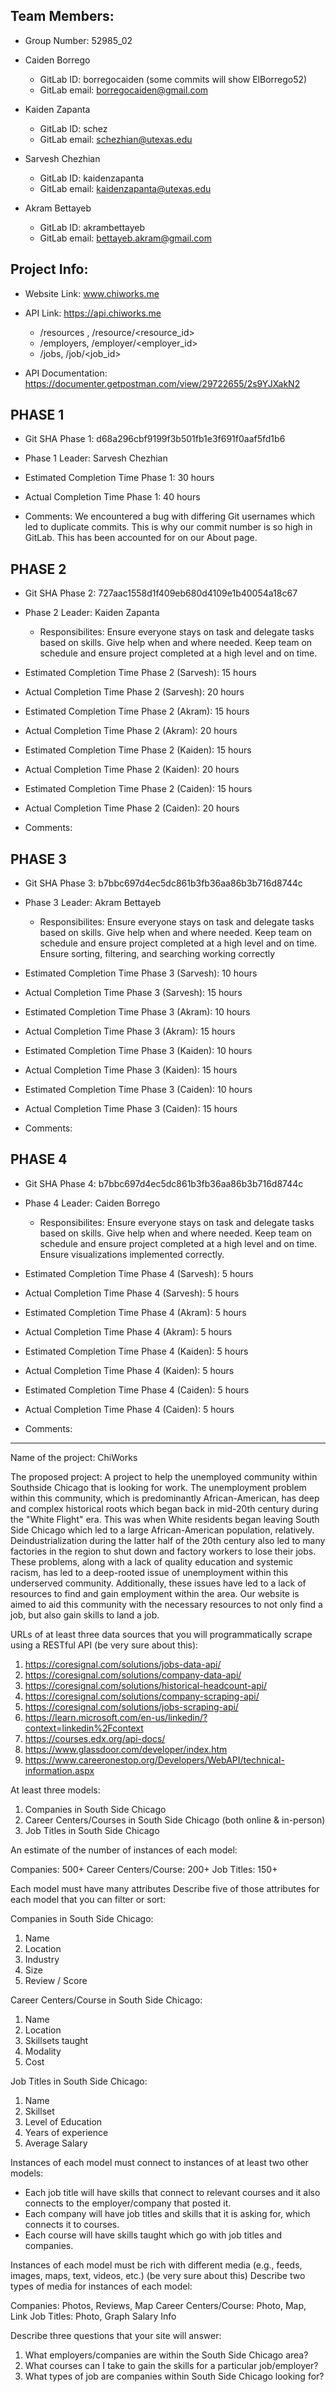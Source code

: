  ## Team Members:
* Group Number: 52985_02

* Caiden Borrego
  * GitLab ID: borregocaiden (some commits will show ElBorrego52)
  * GitLab email: borregocaiden@gmail.com

* Kaiden Zapanta 
  * GitLab ID: schez
  * GitLab email: schezhian@utexas.edu

* Sarvesh Chezhian
  * GitLab ID: kaidenzapanta
  * GitLab email: kaidenzapanta@utexas.edu

* Akram Bettayeb
  * GitLab ID: akrambettayeb
  * GitLab email: bettayeb.akram@gmail.com

## Project Info: 

* Website Link: www.chiworks.me

* API Link: https://api.chiworks.me
  * /resources , /resource/<resource_id>
  * /employers, /employer/<employer_id>
  * /jobs, /job/<job_id>

* API Documentation: https://documenter.getpostman.com/view/29722655/2s9YJXakN2

## PHASE 1

* Git SHA Phase 1: d68a296cbf9199f3b501fb1e3f691f0aaf5fd1b6

* Phase 1 Leader: Sarvesh Chezhian

* Estimated Completion Time Phase 1: 30 hours

* Actual Completion Time Phase 1: 40 hours

* Comments: We encountered a bug with differing Git usernames which led to duplicate commits. This is why our commit number is so high in GitLab. This has been accounted for on our About page. 

## PHASE 2

* Git SHA Phase 2: 727aac1558d1f409eb680d4109e1b40054a18c67 

* Phase 2 Leader: Kaiden Zapanta
  * Responsibilites: Ensure everyone stays on task and delegate tasks based on skills. Give help when and where needed. Keep team on schedule and ensure project completed at a high level and on time. 

* Estimated Completion Time Phase 2 (Sarvesh): 15 hours
* Actual Completion Time Phase 2 (Sarvesh): 20 hours

* Estimated Completion Time Phase 2 (Akram): 15 hours
* Actual Completion Time Phase 2 (Akram): 20 hours

* Estimated Completion Time Phase 2 (Kaiden): 15 hours
* Actual Completion Time Phase 2 (Kaiden): 20 hours

* Estimated Completion Time Phase 2 (Caiden): 15 hours
* Actual Completion Time Phase 2 (Caiden): 20 hours

* Comments: 

## PHASE 3

* Git SHA Phase 3: b7bbc697d4ec5dc861b3fb36aa86b3b716d8744c

* Phase 3 Leader: Akram Bettayeb
  * Responsibilites: Ensure everyone stays on task and delegate tasks based on skills. Give help when and where needed. Keep team on schedule and ensure project completed at a high level and on time. Ensure sorting, filtering, and searching working 
  correctly 

* Estimated Completion Time Phase 3 (Sarvesh): 10 hours
* Actual Completion Time Phase 3 (Sarvesh): 15 hours

* Estimated Completion Time Phase 3 (Akram): 10 hours
* Actual Completion Time Phase 3 (Akram): 15 hours

* Estimated Completion Time Phase 3 (Kaiden): 10 hours
* Actual Completion Time Phase 3 (Kaiden): 15 hours

* Estimated Completion Time Phase 3 (Caiden): 10 hours
* Actual Completion Time Phase 3 (Caiden): 15 hours

* Comments: 

## PHASE 4

* Git SHA Phase 4: b7bbc697d4ec5dc861b3fb36aa86b3b716d8744c

* Phase 4 Leader: Caiden Borrego
  * Responsibilites: Ensure everyone stays on task and delegate tasks based on skills. Give help when and where needed. Keep team on schedule and ensure project completed at a high level and on time. Ensure visualizations 
  implemented correctly. 

* Estimated Completion Time Phase 4 (Sarvesh): 5 hours
* Actual Completion Time Phase 4 (Sarvesh): 5 hours

* Estimated Completion Time Phase 4 (Akram): 5 hours
* Actual Completion Time Phase 4 (Akram): 5 hours

* Estimated Completion Time Phase 4 (Kaiden): 5 hours
* Actual Completion Time Phase 4 (Kaiden): 5 hours

* Estimated Completion Time Phase 4 (Caiden): 5 hours
* Actual Completion Time Phase 4 (Caiden): 5 hours

* Comments: 
--------------------------------------------------------------------------------

Name of the project: ChiWorks 

The proposed project: A project to help the unemployed community within 
Southside Chicago that is looking for work. The unemployment problem within 
this community, which is predominantly African-American, has deep and complex 
historical roots which began back in mid-20th century during the "White Flight" 
era. This was when White residents began leaving South Side Chicago which led 
to a large African-American population, relatively. Deindustrialization during the 
latter half of the 20th century also led to many factories in the region
to shut down and factory workers to lose their jobs. These problems, along
with a lack of quality education and systemic racism, has led to a deep-rooted
issue of unemployment within this underserved community. Additionally, these 
issues have led to a lack of resources to find and gain employment within the 
area. Our website is aimed to aid this community with the necessary resources 
to not only find a job, but also gain skills to land a job.  
 

URLs of at least three data sources that you will programmatically 
scrape using a RESTful API (be very sure about this):

1) https://coresignal.com/solutions/jobs-data-api/
2) https://coresignal.com/solutions/company-data-api/
3) https://coresignal.com/solutions/historical-headcount-api/
4) https://coresignal.com/solutions/company-scraping-api/
5) https://coresignal.com/solutions/jobs-scraping-api/
6) https://learn.microsoft.com/en-us/linkedin/?context=linkedin%2Fcontext
7) https://courses.edx.org/api-docs/
8) https://www.glassdoor.com/developer/index.htm 
9) https://www.careeronestop.org/Developers/WebAPI/technical-information.aspx

At least three models:

1) Companies in South Side Chicago
2) Career Centers/Courses in South Side Chicago (both online & in-person)
3) Job Titles in South Side Chicago

An estimate of the number of instances of each model:

Companies: 500+ 
Career Centers/Course: 200+
Job Titles: 150+ 

Each model must have many attributes
Describe five of those attributes for each model that you can filter or sort:

Companies in South Side Chicago:
1) Name 
2) Location
3) Industry
4) Size
5) Review / Score 

Career Centers/Course in South Side Chicago:
1) Name
2) Location 
3) Skillsets taught
4) Modality
5) Cost

Job Titles in South Side Chicago:
1) Name
2) Skillset
3) Level of Education
4) Years of experience
5) Average Salary


Instances of each model must connect to instances of at least two other models:

* Each job title will have skills that connect to relevant courses and it also
  connects to the employer/company that posted it.
* Each company will have job titles and skills that it is asking for, which
  connects it to courses.
* Each course will have skills taught which go with job titles and companies.

Instances of each model must be rich with different media (e.g., feeds, images, maps, text, videos, etc.) (be very sure about this)
Describe two types of media for instances of each model:

Companies: Photos, Reviews, Map
Career Centers/Course: Photo, Map, Link
Job Titles: Photo, Graph Salary Info

Describe three questions that your site will answer:

1) What employers/companies are within the South Side Chicago area? 
2) What courses can I take to gain the skills for a particular job/employer?
3) What types of job are companies within South Side Chicago looking for? 
